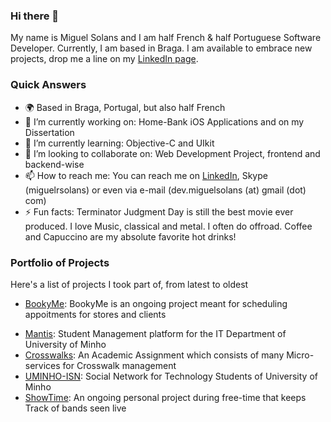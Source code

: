 ### Hi there 👋

My name is Miguel Solans and I am half French & half Portuguese Software Developer. Currently, I am based in Braga. 
I am available to embrace new projects, drop me a line on my [LinkedIn page](https://www.linkedin.com/in/miguelsolans/).

### Quick Answers
- 🌍 Based in Braga, Portugal, but also half French
- 🔭 I’m currently working on: Home-Bank iOS Applications and on my Dissertation
- 🌱 I’m currently learning: Objective-C and UIkit
- 👯 I’m looking to collaborate on: Web Development Project, frontend and backend-wise
- 📫 How to reach me: You can reach me on [LinkedIn](https://www.linkedin.com/in/miguelsolans/), Skype (miguelrsolans) or even via e-mail (dev.miguelsolans (at) gmail (dot) com)
- ⚡ Fun facts: Terminator Judgment Day is still the best movie ever produced. I love Music, classical and metal. I often do offroad. Coffee and Capuccino are my absolute favorite hot drinks! 


### Portfolio of Projects

Here's a list of projects I took part of, from latest to oldest

- [BookyMe](https://github.com/diogoesnog/BookyMe): BookyMe is an ongoing project meant for scheduling appoitments for stores and clients
<!-- - [Treble](https://github.com/miguelsolans/Treble): Treble is a Content Management System being built specifically for Musicians -->
- [Mantis](https://github.com/miguelsolans/Equivalencias): Student Management platform for the IT Department of University of Minho
- [Crosswalks](https://github.com/miguelsolans/Crosswalks): An Academic Assignment which consists of many Micro-services for Crosswalk management 
- [UMINHO-ISN](https://github.com/miguelsolans/UMINHO-ISN): Social Network for Technology Students of University of Minho
- [ShowTime](https://github.com/miguelsolans/ShowTime): An ongoing personal project during free-time that keeps Track of bands seen live
